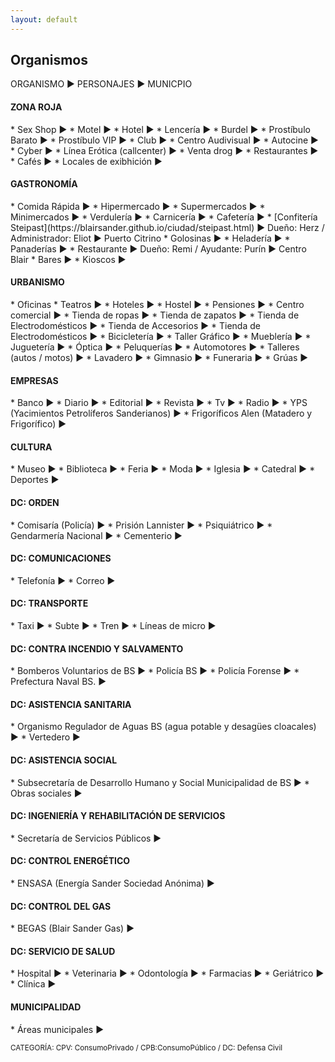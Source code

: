 ```yaml
---
layout: default
---
```


<h2>Organismos</h2>

ORGANISMO ► PERSONAJES ► MUNICPIO

<h4>ZONA ROJA</h4>
* Sex Shop ►  
* Motel ►
* Hotel ►
* Lencería ► 
* Burdel ► 
* Prostíbulo Barato ► 
* Prostíbulo VIP ► 
* Club ► 
* Centro Audivisual ► 
* Autocine ►
* Cyber ► 
* Línea Erótica (callcenter) ► 
* Venta drog ►
* Restaurantes ►
* Cafés ► 
* Locales de exibhición ► 

<h4>GASTRONOMÍA</h4>
* Comida Rápida ►
* Hipermercado ► 
* Supermercados ►
* Minimercados ► 
* Verdulería ► 
* Carnicería ► 
* Cafetería ► 
* [Confitería Steipast](https://blairsander.github.io/ciudad/steipast.html) ► Dueño: Herz / Administrador: Eliot ► Puerto Citrino
* Golosinas ► 
* Heladería ► 
* Panaderías ► 
* Restaurante ► Dueño: Remi / Ayudante: Purín ► Centro Blair
* Bares ► 
* Kioscos ► 

<h4>URBANISMO</h4>
* Oficinas 
* Teatros ► 
* Hoteles ► 
* Hostel ► 
* Pensiones ► 
* Centro comercial ► 
* Tienda de ropas ► 
* Tienda de zapatos ► 
* Tienda de Electrodomésticos ► 
* Tienda de Accesorios ► 
* Tienda de Electrodomésticos ► 
* Bicicletería ► 
* Taller Gráfico ► 
* Mueblería   ► 
* Juguetería ► 
* Óptica ► 
* Peluquerías ► 
* Automotores ► 
* Talleres (autos / motos) ► 
* Lavadero ► 
* Gimnasio ► 
* Funeraria ► 
* Grúas ► 

<h4>EMPRESAS</h4>
* Banco ► 
* Diario ► 
* Editorial ► 
* Revista ► 
* Tv ► 
* Radio ► 
* YPS (Yacimientos Petrolíferos Sanderianos) ► 
* Frigoríficos Alen (Matadero y Frigorífico) ► 

<h4>CULTURA</h4>
* Museo ► 
* Biblioteca ► 
* Feria ► 
* Moda ► 
* Iglesia ► 
* Catedral ► 
* Deportes ► 

<h4>DC: ORDEN</h4>
* Comisaría (Policía) ►  
* Prisión Lannister ► 
* Psiquiátrico ►
* Gendarmería Nacional ► 
* Cementerio ► 

<h4>DC: COMUNICACIONES</h4>
* Telefonía ►  
* Correo ► 

<h4>DC: TRANSPORTE</h4>
* Taxi ► 
* Subte  ► 
* Tren ► 
* Líneas de micro ► 

<h4>DC: CONTRA INCENDIO Y SALVAMENTO</h4>
* Bomberos Voluntarios de BS ► 
* Policía BS ► 
* Policía Forense ►
* Prefectura Naval BS. ► 

<h4>DC: ASISTENCIA SANITARIA</h4>
* Organismo Regulador de Aguas BS (agua potable y desagües cloacales) ► 
* Vertedero ► 

<h4>DC: ASISTENCIA SOCIAL</h4> 
* Subsecretaría de Desarrollo Humano y Social Municipalidad de BS ► 
* Obras sociales ►
    
<h4>DC: INGENIERÍA Y REHABILITACIÓN DE SERVICIOS</h4> 
* Secretaría de Servicios Públicos ►    
    
<h4>DC: CONTROL ENERGÉTICO</h4> 
* ENSASA (Energía Sander Sociedad Anónima) ► 
    
<h4>DC: CONTROL DEL GAS</h4> 
* BEGAS (Blair Sander Gas) ►  
  
<h4>DC: SERVICIO DE SALUD</h4> 
* Hospital ►  
* Veterinaria ►  
* Odontología ►
* Farmacias ► 
* Geriátrico ► 
* Clínica ► 

<h4>MUNICIPALIDAD</h4> 
* Áreas municipales ► 



<small>CATEGORÍA: CPV: ConsumoPrivado / CPB:ConsumoPúblico / DC: Defensa Civil</small>
